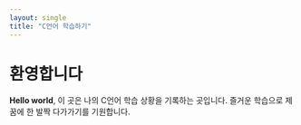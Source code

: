```yaml
---
layout: single 
title: "C언어 학습하기" 
--- 
```


# 환영합니다

**Hello world**, 이 곳은 나의 C언어 학습 상황을 기록하는 곳입니다. 
즐거운 학습으로 제 꿈에 한 발짝 다가가기를 기원합니다. 
